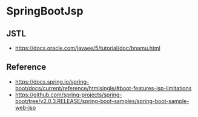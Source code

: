 # SpringBootJsp

## JSTL
- https://docs.oracle.com/javaee/5/tutorial/doc/bnamu.html

## Reference
* https://docs.spring.io/spring-boot/docs/current/reference/htmlsingle/#boot-features-jsp-limitations
* https://github.com/spring-projects/spring-boot/tree/v2.0.3.RELEASE/spring-boot-samples/spring-boot-sample-web-jsp